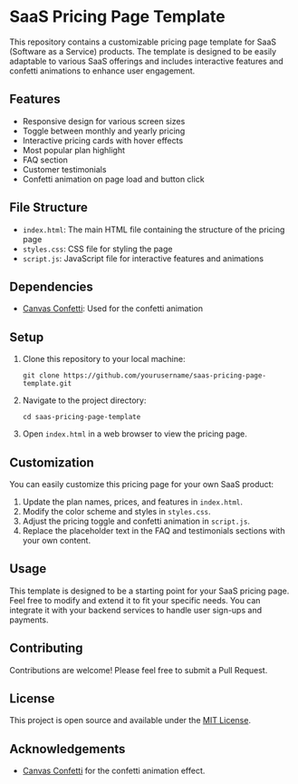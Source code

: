 # SaaS Pricing Page Template

This repository contains a customizable pricing page template for SaaS (Software as a Service) products. The template is designed to be easily adaptable to various SaaS offerings and includes interactive features and confetti animations to enhance user engagement.

## Features

- Responsive design for various screen sizes
- Toggle between monthly and yearly pricing
- Interactive pricing cards with hover effects
- Most popular plan highlight
- FAQ section
- Customer testimonials
- Confetti animation on page load and button click

## File Structure

- `index.html`: The main HTML file containing the structure of the pricing page
- `styles.css`: CSS file for styling the page
- `script.js`: JavaScript file for interactive features and animations

## Dependencies

- [Canvas Confetti](https://github.com/catdad/canvas-confetti): Used for the confetti animation

## Setup

1. Clone this repository to your local machine:
   ```
   git clone https://github.com/yourusername/saas-pricing-page-template.git
   ```
2. Navigate to the project directory:
   ```
   cd saas-pricing-page-template
   ```
3. Open `index.html` in a web browser to view the pricing page.

## Customization

You can easily customize this pricing page for your own SaaS product:

1. Update the plan names, prices, and features in `index.html`.
2. Modify the color scheme and styles in `styles.css`.
3. Adjust the pricing toggle and confetti animation in `script.js`.
4. Replace the placeholder text in the FAQ and testimonials sections with your own content.

## Usage

This template is designed to be a starting point for your SaaS pricing page. Feel free to modify and extend it to fit your specific needs. You can integrate it with your backend services to handle user sign-ups and payments.

## Contributing

Contributions are welcome! Please feel free to submit a Pull Request.

## License

This project is open source and available under the [MIT License](LICENSE).

## Acknowledgements

- [Canvas Confetti](https://github.com/catdad/canvas-confetti) for the confetti animation effect.
